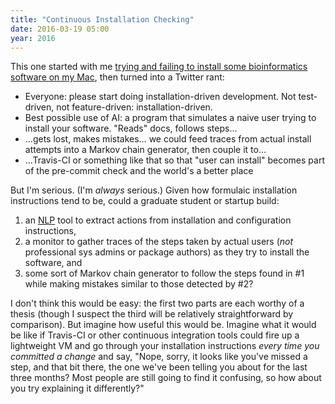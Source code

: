 ```yaml
---
title: "Continuous Installation Checking"
date: 2016-03-19 05:00
year: 2016
---
```

<p>
  This one started with me
  <a href="http://stackoverflow.com/questions/36088231/unable-to-install-bioperl-on-mac-os-x">trying and failing to install some bioinformatics software on my Mac</a>,
  then turned into a Twitter rant:
</p>
<ul>
  <li>Everyone: please start doing installation-driven development. Not test-driven, not feature-driven: installation-driven.</li>
  <li>Best possible use of AI: a program that simulates a naive user trying to install your software. "Reads" docs, follows steps…</li>
  <li>…gets lost, makes mistakes… we could feed traces from actual install attempts into a Markov chain generator, then couple it to…</li>
  <li>…Travis-CI or something like that so that "user can install" becomes part of the pre-commit check and the world's a better place</li>
</ul>
<p>
  But I'm serious.
  (I'm <em>always</em> serious.)
  Given how formulaic installation instructions tend to be,
  could a graduate student or startup build:
</p>
<ol>
  <li>an <a href="https://en.wikipedia.org/wiki/Natural_language_processing">NLP</a> tool to extract actions from installation and configuration instructions,</li>
  <li>a monitor to gather traces of the steps taken by actual users (<em>not</em> professional sys admins or package authors) as they try to install the software, and</li>
  <li>some sort of Markov chain generator to follow the steps found in #1 while making mistakes similar to those detected by #2?</li>
</ol>
<p>
  I don't think this would be easy:
  the first two parts are each worthy of a thesis (though I suspect the third will be relatively straightforward by comparison).
  But imagine how useful this would be.
  Imagine what it would be like if Travis-CI or other continuous integration tools could fire up a lightweight VM
  and go through your installation instructions
  <em>every time you committed a change</em>
  and say,
  "Nope, sorry, it looks like you've missed a step,
  and that bit there,
  the one we've been telling you about for the last three months?
  Most people are still going to find it confusing,
  so how about you try explaining it differently?"
</p>
